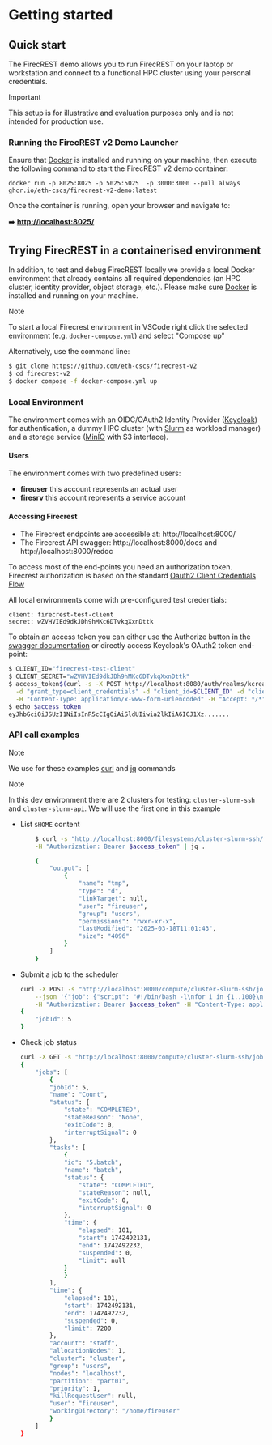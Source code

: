 # Getting started

## Quick start

The FirecREST demo allows you to run FirecREST on your laptop or workstation and connect to a functional HPC cluster using your personal credentials.

> [!IMPORTANT]
> This setup is for illustrative and evaluation purposes only and is not intended for production use.

### Running the FirecREST v2 Demo Launcher

Ensure that [Docker](https://www.docker.com/) is installed and running on your machine, then execute the following command to start the FirecREST v2 demo container:

```console
docker run -p 8025:8025 -p 5025:5025  -p 3000:3000 --pull always ghcr.io/eth-cscs/firecrest-v2-demo:latest
```

Once the container is running, open your browser and navigate to:

➡️ **[http://localhost:8025/](http://localhost:8025/)**


## Trying FirecREST in a containerised environment

In addition, to test and debug FirecREST locally we provide a local Docker environment that already contains all required dependencies (an HPC cluster, identity provider, object storage, etc.). Please make sure [Docker](https://www.docker.com/) is installed and running on your machine.

> [!NOTE]
> To start a local Firecrest environment in VSCode right click the selected environment (e.g. `docker-compose.yml`) and select "Compose up"

Alternatively, use the command line:
```bash
$ git clone https://github.com/eth-cscs/firecrest-v2
$ cd firecrest-v2
$ docker compose -f docker-compose.yml up
```
### Local Environment

The environment comes with an OIDC/OAuth2 Identity Provider ([Keycloak](https://www.keycloak.org/)) for authentication, a dummy HPC cluster (with [Slurm](https://slurm.schedmd.com/documentation.html) as workload manager) and a storage service ([MinIO](https://min.io/product/s3-compatibility) with S3 interface).


#### Users

The environment comes with two predefined users:

- **fireuser** this account represents an actual user
- **firesrv** this account represents a service account 


#### Accessing Firecrest

- The Firecrest endpoints are accessible at: http://localhost:8000/
- The Firecrest API swagger: http://localhost:8000/docs and http://localhost:8000/redoc

To access most of the end-points you need an authorization token. Firecrest authorization is based on the standard [Oauth2 Client Credentials Flow](https://auth0.com/docs/get-started/authentication-and-authorization-flow/client-credentials-flow)


All local environments come with pre-configured test credentials:

```credentials
client: firecrest-test-client
secret: wZVHVIEd9dkJDh9hMKc6DTvkqXxnDttk
```

To obtain an access token you can either use the Authorize button in the [swagger documentation](http://localhost:8000/docs) or directly access Keycloak's OAuth2 token end-point:

```bash
$ CLIENT_ID="firecrest-test-client"
$ CLIENT_SECRET="wZVHVIEd9dkJDh9hMKc6DTvkqXxnDttk"
$ access_token$(curl -s -X POST http://localhost:8080/auth/realms/kcrealm/protocol/openid-connect/token \
  -d "grant_type=client_credentials" -d "client_id=$CLIENT_ID" -d "client_secret=$CLIENT_SECRET" \
  -H "Content-Type: application/x-www-form-urlencoded" -H "Accept: */*" | jq --raw-output ."access_token")
$ echo $access_token
eyJhbGciOiJSUzI1NiIsInR5cCIgOiAiSldUIiwia2lkIiA6ICJ1Xz.......

```

### API call examples

> [!NOTE]
> We use for these examples [curl](https://curl.se/) and [jq](https://jqlang.org/) commands

> [!NOTE]
> In this dev environment there are 2 clusters for testing: `cluster-slurm-ssh` and `cluster-slurm-api`. We will use the first one in this example



- List `$HOME` content

    ```bash
        $ curl -s "http://localhost:8000/filesystems/cluster-slurm-ssh/ops/ls?path=/home/fireuser" \
        -H "Authorization: Bearer $access_token" | jq .

        {
            "output": [
                {
                    "name": "tmp",
                    "type": "d",
                    "linkTarget": null,
                    "user": "fireuser",
                    "group": "users",
                    "permissions": "rwxr-xr-x",
                    "lastModified": "2025-03-18T11:01:43",
                    "size": "4096"
                }
            ]
        }
    ```

- Submit a job to the scheduler

    ```bash
    curl -X POST -s "http://localhost:8000/compute/cluster-slurm-ssh/jobs" \
        --json '{"job": {"script": "#!/bin/bash -l\nfor i in {1..100}\ndo\necho $i\nsleep 1\ndone", "working_directory": "/home/fireuser"}}'  \
        -H "Authorization: Bearer $access_token" -H "Content-Type: application/json" | jq .
    {
        "jobId": 5
    }
    ```

- Check job status

    ```bash
    curl -X GET -s "http://localhost:8000/compute/cluster-slurm-ssh/jobs/5" -H "Authorization: Bearer $access_token" -H "Content-Type: application/json" | jq .
    {
        "jobs": [
            {
            "jobId": 5,
            "name": "Count",
            "status": {
                "state": "COMPLETED",
                "stateReason": "None",
                "exitCode": 0,
                "interruptSignal": 0
            },
            "tasks": [
                {
                "id": "5.batch",
                "name": "batch",
                "status": {
                    "state": "COMPLETED",
                    "stateReason": null,
                    "exitCode": 0,
                    "interruptSignal": 0
                },
                "time": {
                    "elapsed": 101,
                    "start": 1742492131,
                    "end": 1742492232,
                    "suspended": 0,
                    "limit": null
                }
                }
            ],
            "time": {
                "elapsed": 101,
                "start": 1742492131,
                "end": 1742492232,
                "suspended": 0,
                "limit": 7200
            },
            "account": "staff",
            "allocationNodes": 1,
            "cluster": "cluster",
            "group": "users",
            "nodes": "localhost",
            "partition": "part01",
            "priority": 1,
            "killRequestUser": null,
            "user": "fireuser",
            "workingDirectory": "/home/fireuser"
            }
        ]
    }
    ```
